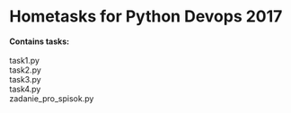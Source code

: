 # Hometasks for Python Devops 2017

<b>Contains tasks:</b><br>  
task1.py  
task2.py  
task3.py  
task4.py  
zadanie_pro_spisok.py

